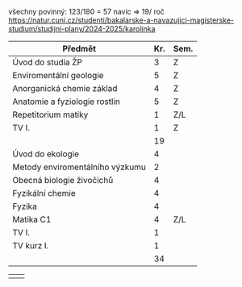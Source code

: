 všechny povinný: 123/180 = 57 navíc => 19/ roč
https://natur.cuni.cz/studenti/bakalarske-a-navazujici-magisterske-studium/studijni-plany/2024-2025/karolinka

| Předmět                         | Kr. | Sem. |
| ------------------------------- | --- | ---- |
| Úvod do studia ŽP               | 3   | Z    |
| Enviromentální geologie         | 5   | Z    |
| Anorganická chemie základ       | 4   | Z    |
| Anatomie a fyziologie rostlin   | 5   | Z    |
| Repetitorium matiky             | 1   | Z/L  |
| TV I.                           | 1   | Z    |
|                                 | 19  |      |
| Úvod do ekologie                | 4   |      |
| Metody enviromentálního výzkumu | 2   |      |
| Obecná biologie živočichů       | 4   |      |
| Fyzikální chemie                | 4   |      |
| Fyzika                          | 4   |      |
| Matika C1                       | 4   | Z/L  |
| TV I.                           | 1   |      |
| TV kurz I.                      | 1   |      |
|                                 | 34  |      |



|     |     |
| --- | --- |
|     |     |
